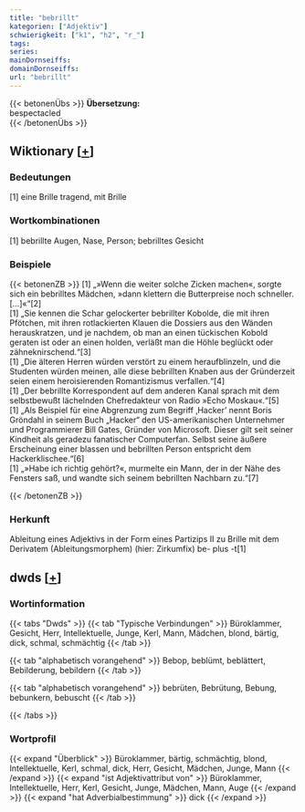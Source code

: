 ```yaml
---
title: "bebrillt"
kategorien: ["Adjektiv"]
schwierigkeit: ["k1", "h2", "r_"]
tags:
series:
mainDornseiffs:
domainDornseiffs:
url: "bebrillt"
---
```


{{< betonenÜbs >}}
**Übersetzung:**  
bespectacled  
{{< /betonenÜbs >}}

## Wiktionary [[+](https://de.wiktionary.org/wiki/bebrillt)]

### Bedeutungen
[1] eine Brille tragend, mit Brille  

### Wortkombinationen
[1] bebrillte Augen, Nase, Person; bebrilltes Gesicht  

### Beispiele
{{< betonenZB >}}
[1] „»Wenn die weiter solche Zicken machen«, sorgte sich ein bebrilltes Mädchen, »dann klettern die Butterpreise noch schneller.[…]«“[2]  
[1] „Sie kennen die Schar gelockerter bebrillter Kobolde, die mit ihren Pfötchen, mit ihren rotlackierten Klauen die Dossiers aus den Wänden herauskratzen, und je nachdem, ob man an einen tückischen Kobold geraten ist oder an einen holden, verläßt man die Höhle beglückt oder zähneknirschend.“[3]  
[1] „Die älteren Herren würden verstört zu einem heraufblinzeln, und die Studenten würden meinen, alle diese bebrillten Knaben aus der Gründerzeit seien einem heroisierenden Romantizismus verfallen.“[4]  
[1] „Der bebrillte Korrespondent auf dem anderen Kanal sprach mit dem selbstbewußt lächelnden Chefredakteur von Radio »Echo Moskau«.“[5]  
[1] „Als Beispiel für eine Abgrenzung zum Begriff ‚Hacker’ nennt Boris Gröndahl in seinem Buch „Hacker“ den US-amerikanischen Unternehmer und Programmierer Bill Gates, Gründer von Microsoft. Dieser gilt seit seiner Kindheit als geradezu fanatischer Computerfan. Selbst seine äußere Erscheinung einer blassen und bebrillten Person entspricht dem Hackerklischee.“[6]  
[1] „»Habe ich richtig gehört?«, murmelte ein Mann, der in der Nähe des Fensters saß, und wandte sich seinem bebrillten Nachbarn zu.“[7]  

{{< /betonenZB >}}
### Herkunft
Ableitung eines Adjektivs in der Form eines Partizips II zu Brille mit dem Derivatem (Ableitungsmorphem) (hier: Zirkumfix) be- plus -t[1]  



## dwds [[+](https://www.dwds.de/wb/bebrillt)]

### Wortinformation
{{< tabs "Dwds" >}}
{{< tab "Typische Verbindungen" >}}
Büroklammer, Gesicht, Herr, Intellektuelle, Junge, Kerl, Mann, Mädchen, blond, bärtig, dick, schmal, schmächtig
{{< /tab >}}

{{< tab "alphabetisch vorangehend" >}}
Bebop, beblümt, beblättert, Bebilderung, bebildern
{{< /tab >}}

{{< tab "alphabetisch vorangehend" >}}
bebrüten, Bebrütung, Bebung, bebunkern, bebuscht
{{< /tab >}}

{{< /tabs >}}

### Wortprofil
{{< expand "Überblick" >}} Büroklammer, bärtig, schmächtig, blond, Intellektuelle, Kerl, schmal, dick, Herr, Gesicht, Mädchen, Junge, Mann {{< /expand >}}
{{< expand "ist Adjektivattribut von" >}} Büroklammer, Intellektuelle, Herr, Kerl, Gesicht, Junge, Mädchen, Mann, Auge {{< /expand >}}
{{< expand "hat Adverbialbestimmung" >}} dick {{< /expand >}}

